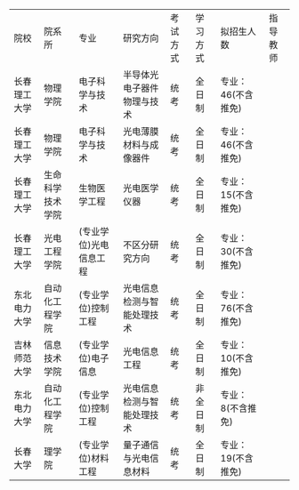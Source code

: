 | | | | | | | | |
|-|-|-|-|-|-|-|-|
|院校|院系所|专业|研究方向|考试方式|学习方式|拟招生人数|指导教师|
|长春理工大学|物理学院|电子科学与技术|半导体光电子器件物理与技术|统考|全日制|专业：46(不含推免)| |
|长春理工大学|物理学院|电子科学与技术|光电薄膜材料与成像器件|统考|全日制|专业：46(不含推免)| |
|长春理工大学|生命科学技术学院|生物医学工程|光电医学仪器|统考|全日制|专业：15(不含推免)| |
|长春理工大学|光电工程学院|(专业学位)光电信息工程|不区分研究方向|统考|全日制|专业：30(不含推免)| |
|东北电力大学|自动化工程学院|(专业学位)控制工程|光电信息检测与智能处理技术|统考|全日制|专业：76(不含推免)| |
|吉林师范大学|信息技术学院|(专业学位)电子信息|光电信息工程|统考|全日制|专业：10(不含推免)| |
|东北电力大学|自动化工程学院|(专业学位)控制工程|光电信息检测与智能处理技术|统考|非全日制|专业：8(不含推免)| |
|长春大学|理学院|(专业学位)材料工程|量子通信与光电信息材料|统考|全日制|专业：19(不含推免)| |

